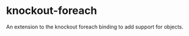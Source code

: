 knockout-foreach
================

An extension to the knockout foreach binding to add support for objects.
